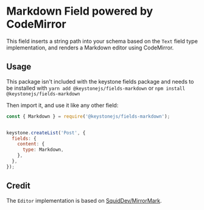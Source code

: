 <!--[meta]
section: api
subSection: field-types
title: Markdown
[meta]-->

# Markdown Field powered by CodeMirror

This field inserts a string path into your schema based on the `Text` field type implementation, and renders a Markdown editor using CodeMirror.

## Usage

This package isn't included with the keystone fields package and needs to be installed with `yarn add @keystonejs/fields-markdown` or `npm install @keystonejs/fields-markdown`

Then import it, and use it like any other field:

```js
const { Markdown } = require('@keystonejs/fields-markdown');


keystone.createList('Post', {
  fields: {
    content: {
      type: Markdown,
    },
  },
});

```

## Credit

The `Editor` implementation is based on [SquidDev/MirrorMark](https://github.com/SquidDev/MirrorMark).
